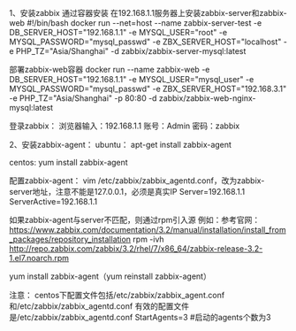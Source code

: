 1、安装zabbix
通过容器安装
在192.168.1.1服务器上安装zabbix-server和zabbix-web
#!/bin/bash
docker run --net=host --name zabbix-server-test -e DB_SERVER_HOST="192.168.1.1" -e MYSQL_USER="root" -e MYSQL_PASSWORD="mysql_passwd" -e ZBX_SERVER_HOST="localhost" -e PHP_TZ="Asia/Shanghai" -d zabbix/zabbix-server-mysql:latest

部署zabbix-web容器
docker run --name zabbix-web -e DB_SERVER_HOST="192.168.1.1" -e MYSQL_USER="mysql_user" -e MYSQL_PASSWORD="mysql_passwd" -e ZBX_SERVER_HOST="192.168.3.1" -e PHP_TZ="Asia/Shanghai" -p 80:80 -d zabbix/zabbix-web-nginx-mysql:latest

登录zabbix：
浏览器输入：192.168.1.1
账号：Admin
密码：zabbix

2、安装zabbix-agent：
ubuntu：
apt-get install zabbix-agent

centos:
yum install zabbix-agent

配置zabbix-agent：
vim /etc/zabbix/zabbix_agentd.conf，改为zabbix-server地址，注意不能是127.0.0.1，必须是真实IP
Server=192.168.1.1
ServerActive=192.168.1.1

如果zabbix-agent与server不匹配，则通过rpm引入源
例如：参考官网：https://www.zabbix.com/documentation/3.2/manual/installation/install_from_packages/repository_installation
rpm -ivh http://repo.zabbix.com/zabbix/3.2/rhel/7/x86_64/zabbix-release-3.2-1.el7.noarch.rpm

yum install zabbix-agent（yum reinstall zabbix-agent）


注意：
centos下配置文件包括/etc/zabbix/zabbix_agent.conf 和/etc/zabbix/zabbix_agentd.conf
有效的配置文件是/etc/zabbix/zabbix_agentd.conf
StartAgents=3 #启动的agents个数为3
